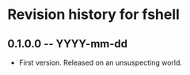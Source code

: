 # Revision history for fshell

## 0.1.0.0 -- YYYY-mm-dd

* First version. Released on an unsuspecting world.
